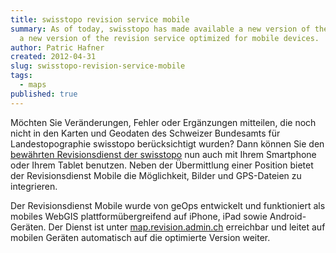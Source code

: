 ```yaml
---
title: swisstopo revision service mobile
summary: As of today, swisstopo has made available a new version of the application for
  a new version of the revision service optimized for mobile devices.
author: Patric Hafner
created: 2012-04-31
slug: swisstopo-revision-service-mobile
tags:
  - maps
published: true
---
```

Möchten Sie Veränderungen, Fehler oder Ergänzungen mitteilen, die noch nicht in den Karten und Geodaten des Schweizer Bundesamts für Landestopographie swisstopo berücksichtigt wurden? Dann können Sie den [bewährten Revisionsdienst der swisstopo](http://www.swisstopo.admin.ch/internet/swisstopo/de/home/apps/revatlas.html) nun auch mit Ihrem Smartphone oder Ihrem Tablet benutzen. Neben der Übermittlung einer Position bietet der Revisionsdienst Mobile die Möglichkeit, Bilder und GPS-Dateien zu integrieren.

Der Revisionsdienst Mobile wurde von geOps entwickelt und funktioniert als mobiles WebGIS plattformübergreifend auf iPhone, iPad sowie Android-Geräten. Der Dienst ist unter [map.revision.admin.ch](http://map.revision.admin.ch/) erreichbar und leitet auf mobilen Geräten automatisch auf die optimierte Version weiter.